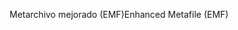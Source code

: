 <span data-ttu-id="ba20f-101">Metarchivo mejorado (EMF)</span><span class="sxs-lookup"><span data-stu-id="ba20f-101">Enhanced Metafile (EMF)</span></span>
